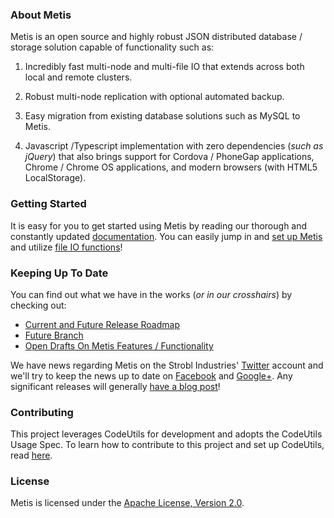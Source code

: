 ### About Metis

Metis is an open source and highly robust JSON distributed database / storage solution capable of functionality such as:

1. Incredibly fast multi-node and multi-file IO that extends across both local and remote clusters.

2. Robust multi-node replication with optional automated backup.

3. Easy migration from existing database solutions such as MySQL to Metis.

4. Javascript /Typescript implementation with zero dependencies (*such as jQuery*) that also brings support for Cordova / PhoneGap applications, Chrome / Chrome OS applications, and modern browsers (with HTML5 LocalStorage).

### Getting Started

It is easy for you to get started using Metis by reading our thorough and constantly updated [documentation](https://github.com/StroblIndustries/Metis/wiki). You can easily jump in and [set up Metis](https://github.com/StroblIndustries/Metis/wiki/Setting-Up-Metis) and utilize [file IO functions](https://github.com/StroblIndustries/Metis/wiki/File-IO)!

### Keeping Up To Date

You can find out what we have in the works (*or in our crosshairs*) by checking out:
* [Current and Future Release Roadmap](https://github.com/StroblIndustries/Metis/wiki/Releases)
* [Future Branch](https://github.com/StroblIndustries/Metis/tree/future)
* [Open Drafts On Metis Features / Functionality](https://github.com/StroblIndustries/Metis/wiki#open-drafts-on-metis-features--functionality)

We have news regarding Metis on the Strobl Industries' [Twitter](https://twitter.com/StroblIndustry) account and we'll try to keep the news up to date on [Facebook](https://facebook.com/Strobl.Industries) and [Google+](https://plus.google.com/116914039528809670714). Any significant releases will generally [have a blog post](https://stroblindustries.com/blog)!

### Contributing

This project leverages CodeUtils for development and adopts the CodeUtils Usage Spec. To learn how to contribute to this project and set up CodeUtils, read [here](https://github.com/StroblIndustries/CodeUtils/blob/master/CodeUtils-Usage-Spec.md).

### License

Metis is licensed under the [Apache License, Version 2.0](http://www.apache.org/licenses/LICENSE-2.0 "Apache License v2.0").
